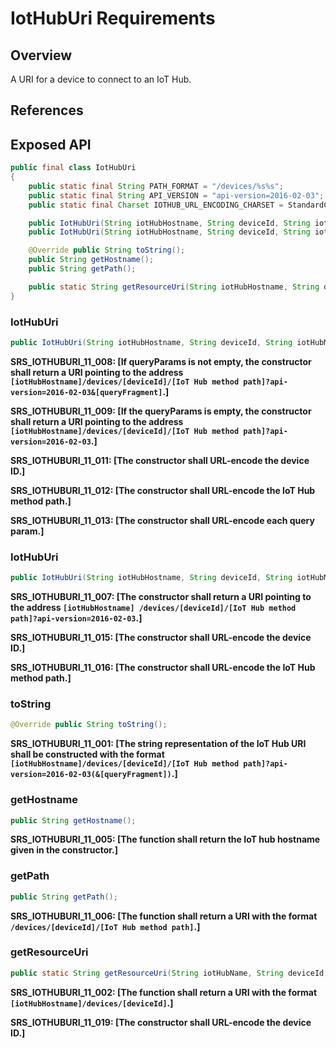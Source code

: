 # IotHubUri Requirements

## Overview

A URI for a device to connect to an IoT Hub.

## References

## Exposed API

```java
public final class IotHubUri
{
    public static final String PATH_FORMAT = "/devices/%s%s";
    public static final String API_VERSION = "api-version=2016-02-03";
    public static final Charset IOTHUB_URL_ENCODING_CHARSET = StandardCharsets.UTF_8;

    public IotHubUri(String iotHubHostname, String deviceId, String iotHubMethodPath, Map<String, String> queryParams);
    public IotHubUri(String iotHubHostname, String deviceId, String iotHubMethodPath);

    @Override public String toString();
    public String getHostname();
    public String getPath();

    public static String getResourceUri(String iotHubHostname, String deviceId);
}
```


### IotHubUri

```java
public IotHubUri(String iotHubHostname, String deviceId, String iotHubMethodPath, Map<String, String> queryParams);
```

**SRS_IOTHUBURI_11_008: [**If queryParams is not empty, the constructor shall return a URI pointing to the address `[iotHubHostname]/devices/[deviceId]/[IoT Hub method path]?api-version=2016-02-03&[queryFragment]`.**]**

**SRS_IOTHUBURI_11_009: [**If the queryParams is empty, the constructor shall return a URI pointing to the address `[iotHubHostname]/devices/[deviceId]/[IoT Hub method path]?api-version=2016-02-03`.**]**

**SRS_IOTHUBURI_11_011: [**The constructor shall URL-encode the device ID.**]**

**SRS_IOTHUBURI_11_012: [**The constructor shall URL-encode the IoT Hub method path.**]**

**SRS_IOTHUBURI_11_013: [**The constructor shall URL-encode each query param.**]**


### IotHubUri

```java
public IotHubUri(String iotHubHostname, String deviceId, String iotHubMethodPath);
```

**SRS_IOTHUBURI_11_007: [**The constructor shall return a URI pointing to the address `[iotHubHostname] /devices/[deviceId]/[IoT Hub method path]?api-version=2016-02-03`.**]**

**SRS_IOTHUBURI_11_015: [**The constructor shall URL-encode the device ID.**]**

**SRS_IOTHUBURI_11_016: [**The constructor shall URL-encode the IoT Hub method path.**]**


### toString

```java
@Override public String toString();
```

**SRS_IOTHUBURI_11_001: [**The string representation of the IoT Hub URI shall be constructed with the format `[iotHubHostname]/devices/[deviceId]/[IoT Hub method path]?api-version=2016-02-03(&[queryFragment])`.**]**


### getHostname

```java
public String getHostname();
```

**SRS_IOTHUBURI_11_005: [**The function shall return the IoT hub hostname given in the constructor.**]**


### getPath

```java
public String getPath();
```

**SRS_IOTHUBURI_11_006: [**The function shall return a URI with the format `/devices/[deviceId]/[IoT Hub method path]`.**]**


### getResourceUri

```java
public static String getResourceUri(String iotHubName, String deviceId);
```

**SRS_IOTHUBURI_11_002: [**The function shall return a URI with the format `[iotHubHostname]/devices/[deviceId]`.**]**

**SRS_IOTHUBURI_11_019: [**The constructor shall URL-encode the device ID.**]**
